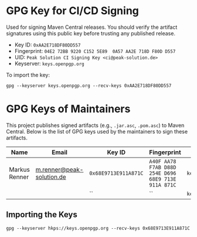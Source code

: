 # GPG Key for CI/CD Signing

Used for signing Maven Central releases. You should verify the artifact signatures using this public key before trusting any published release.

- Key ID: `0xAA2E718DF80DD557`
- Fingerprint: `04E2 72BB 9220 C152 5E89  0A57 AA2E 718D F80D D557`
- UID: `Peak Solution CI Signing Key <ci@peak-solution.de>`
- Keyserver: `keys.openpgp.org`

To import the key:
```
gpg --keyserver keys.openpgp.org --recv-keys 0xAA2E718DF80DD557
```

# GPG Keys of Maintainers

This project publishes signed artifacts (e.g., `.jar.asc`, `.pom.asc`) to Maven Central.
Below is the list of GPG keys used by the maintainers to sign these artifacts.

| Name          | Email                     | Key ID               | Fingerprint                                 | Keyserver             |
|---------------|---------------------------|----------------------|---------------------------------------------|------------------------|
| Markus Renner | m.renner@peak-solution.de | `0x68E9713E911A871C` | `A40F AA78 F7AB D88D 254E D696 68E9 713E 911A 871C` | `keys.openpgp.org` |
|    |            | ``                   | `` | `keys.openpgp.org` |

## Importing the Keys

```
gpg --keyserver hkps://keys.openpgp.org --recv-keys 0x68E9713E911A871C
